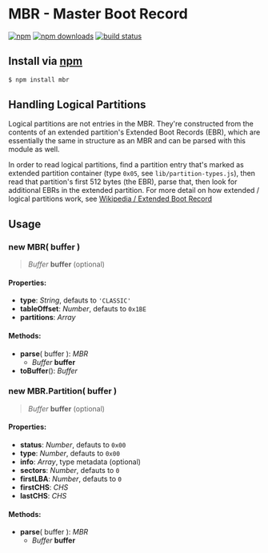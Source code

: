 # MBR - Master Boot Record
[![npm](http://img.shields.io/npm/v/mbr.svg?style=flat)](https://npmjs.org/mbr)
[![npm downloads](http://img.shields.io/npm/dm/mbr.svg?style=flat)](https://npmjs.org/mbr)
[![build status](http://img.shields.io/travis/jhermsmeier/node-mbr.svg?style=flat)](https://travis-ci.org/jhermsmeier/node-mbr)


## Install via [npm](https://npmjs.org)

```sh
$ npm install mbr
```

## Handling Logical Partitions

Logical partitions are not entries in the MBR. They're constructed from the contents of an extended partition's Extended Boot Records (EBR), which are essentially the same in structure as an MBR and can be parsed with this module as well.

In order to read logical partitions, find a partition entry that's marked as extended partition container (type `0x05`, see `lib/partition-types.js`), then read that partition's first 512 bytes (the EBR), parse that, then look for additional EBRs in the extended partition. For more detail on how extended / logical partitions work, see [Wikipedia / Extended Boot Record](https://en.wikipedia.org/wiki/Extended_boot_record)

## Usage

### new MBR( buffer )

> *Buffer* __buffer__ (optional)  

#### Properties:

- **type**: *String*, defauts to `'CLASSIC'`
- **tableOffset**: *Number*, defauts to `0x1BE`
- **partitions**: *Array*

#### Methods:

- **parse**( buffer ): *MBR*
  - *Buffer* **buffer**
- **toBuffer**(): *Buffer*


### new MBR.Partition( buffer )

> *Buffer* __buffer__ (optional)  

#### Properties:

- **status**: *Number*, defauts to `0x00`
- **type**: *Number*, defauts to `0x00`
- **info**: *Array*, type metadata (optional)
- **sectors**: *Number*, defauts to `0`
- **firstLBA**: *Number*, defauts to `0`
- **firstCHS**: *CHS*
- **lastCHS**: *CHS*

#### Methods:

- **parse**( buffer ): *MBR*
  - *Buffer* **buffer**
